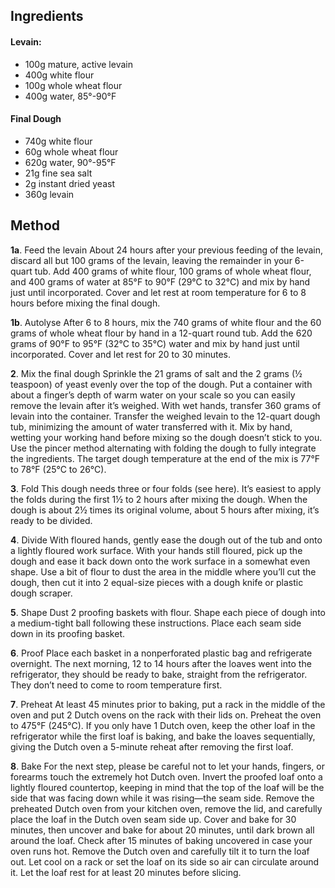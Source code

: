 ## Ingredients

#### Levain:

* 100g mature, active levain
* 400g white flour
* 100g whole wheat flour
* 400g water, 85°-90°F

#### Final Dough

* 740g white flour
* 60g whole wheat flour
* 620g water, 90°-95°F
* 21g fine sea salt
* 2g instant dried yeast
* 360g levain

## Method

**1a**. Feed the levain About 24 hours after your previous feeding of the levain, discard all but 100 grams of the levain, leaving the remainder in your 6-quart tub. Add 400 grams of white flour, 100 grams of whole wheat flour, and 400 grams of water at 85°F to 90°F (29°C to 32°C) and mix by hand just until incorporated. Cover and let rest at room temperature for 6 to 8 hours before mixing the final dough.

**1b**. Autolyse After 6 to 8 hours, mix the 740 grams of white flour and the 60 grams of whole wheat flour by hand in a 12-quart round tub. Add the 620 grams of 90°F to 95°F (32°C to 35°C) water and mix by hand just until incorporated. Cover and let rest for 20 to 30 minutes.

**2**. Mix the final dough Sprinkle the 21 grams of salt and the 2 grams (½ teaspoon) of yeast evenly over the top of the dough.
Put a container with about a finger’s depth of warm water on your scale so you can easily remove the levain after it’s weighed. With wet hands, transfer 360 grams of levain into the container.
Transfer the weighed levain to the 12-quart dough tub, minimizing the amount of water transferred with it. Mix by hand, wetting your working hand before mixing so the dough doesn’t stick to you. Use the pincer method alternating with folding the dough to fully integrate the ingredients. The target dough temperature at the end of the mix is 77°F to 78°F (25°C to 26°C).

**3**. Fold This dough needs three or four folds (see here). It’s easiest to apply the folds during the first 1½ to 2 hours after mixing the dough.
When the dough is about 2½ times its original volume, about 5 hours after mixing, it’s ready to be divided.

**4**. Divide With floured hands, gently ease the dough out of the tub and onto a lightly floured work surface. With your hands still floured, pick up the dough and ease it back down onto the work surface in a somewhat even shape. Use a bit of flour to dust the area in the middle where you’ll cut the dough, then cut it into 2 equal-size pieces with a dough knife or plastic dough scraper.

**5**. Shape Dust 2 proofing baskets with flour. Shape each piece of dough into a medium-tight ball following these instructions. Place each seam side down in its proofing basket.

**6**. Proof Place each basket in a nonperforated plastic bag and refrigerate overnight.
The next morning, 12 to 14 hours after the loaves went into the refrigerator, they should be ready to bake, straight from the refrigerator. They don’t need to come to room temperature first.

**7**. Preheat At least 45 minutes prior to baking, put a rack in the middle of the oven and put 2 Dutch ovens on the rack with their lids on. Preheat the oven to 475°F (245°C).
If you only have 1 Dutch oven, keep the other loaf in the refrigerator while the first loaf is baking, and bake the loaves sequentially, giving the Dutch oven a 5-minute reheat after removing the first loaf.

**8**. Bake For the next step, please be careful not to let your hands, fingers, or forearms touch the extremely hot Dutch oven.
Invert the proofed loaf onto a lightly floured countertop, keeping in mind that the top of the loaf will be the side that was facing down while it was rising—the seam side.
Remove the preheated Dutch oven from your kitchen oven, remove the lid, and carefully place the loaf in the Dutch oven seam side up. Cover and bake for 30 minutes, then uncover and bake for about 20 minutes, until dark brown all around the loaf. Check after 15 minutes of baking uncovered in case your oven runs hot.
Remove the Dutch oven and carefully tilt it to turn the loaf out. Let cool on a rack or set the loaf on its side so air can circulate around it. Let the loaf rest for at least 20 minutes before slicing.
